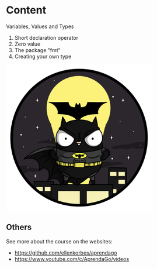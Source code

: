 # Content

Variables, Values and Types

1. Short declaration operator
2. Zero value
3. The package "fmt"
4. Creating your own type

<img src="img/batman_gopher.png" width="400px">

## Others

See more about the course on the websites:

- https://github.com/ellenkorbes/aprendago
- https://www.youtube.com/c/AprendaGo/videos
